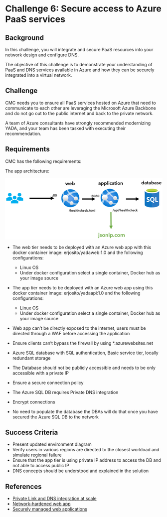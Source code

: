 # Challenge 6: Secure access to Azure PaaS services

## Background

In this challenge, you will integrate and secure PaaS resources into your network design and configure DNS.

The objective of this challenge is to demonstrate your understanding of PaaS and DNS services available in Azure and how they can be securely integrated into a virtual network.

## Challenge

CMC needs you to ensure all PaaS services hosted on Azure that need to communicate to each other are leveraging the Microsoft Azure Backbone and do not go out to the public internet and back to the private network.

A team of Azure consultants have strongly recommended modernizing YADA, and your team has been tasked with executing their recommendation.

## Requirements

CMC has the following requirements:

The app architecture:

![Modern application diagram](images/app_webapp.png)

- The web tier needs to be deployed with an Azure web app with this docker container image: erjosito/yadaweb:1.0 and the following configurations:
  - Linux OS
  - Under docker configuration select a single container, Docker hub as your image source
- The app tier needs to be deployed with an Azure web app using this docker container image: erjosito/yadaapi:1.0 and the following configurations:

  - Linux OS
  - Under docker configuration select a single container, Docker hub as your image source

- Web app can’t be directly exposed to the internet, users must be directed through a WAF before accessing the application
- Ensure clients can’t bypass the firewall by using \*.azurewebsites.net
- Azure SQL database with SQL authentication, Basic service tier, locally redundant storage
- The Database should not be publicly accessible and needs to be only accessible with a private IP
- Ensure a secure connection policy
- The Azure SQL DB requires Private DNS integration
- Encrypt connections
- No need to populate the database the DBAs will do that once you have secured the Azure SQL DB to the network

## Success Criteria

- Present updated environment diagram
- Verify users in various regions are directed to the closest workload and simulate regional failure
- Ensure that the app tier is using private IP address to access the DB and not able to access public IP
- DNS concepts should be understood and explained in the solution

## References

- [Private Link and DNS integration at scale](https://docs.microsoft.com/en-us/azure/cloud-adoption-framework/ready/azure-best-practices/private-link-and-dns-integration-at-scale)
- [Network-hardened web app](https://learn.microsoft.com/en-us/azure/architecture/example-scenario/security/hardened-web-app)
- [Securely managed web applications](https://learn.microsoft.com/en-us/azure/architecture/example-scenario/apps/fully-managed-secure-apps)
